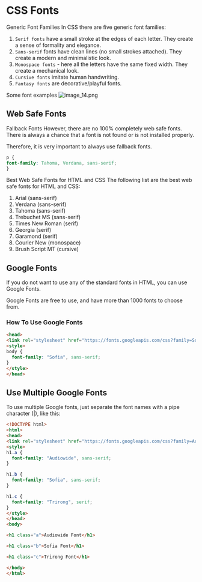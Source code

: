 # CSS Fonts

Generic Font Families
In CSS there are five generic font families:

1. `Serif fonts` have a small stroke at the edges of each letter. They create a sense of formality and elegance.
2. `Sans-serif` fonts have clean lines (no small strokes attached). They create a modern and minimalistic look.
3. `Monospace fonts` - here all the letters have the same fixed width. They create a mechanical look.
4. `Cursive fonts` imitate human handwriting.
5. `Fantasy fonts` are decorative/playful fonts.

Some font examples
![image_14.png](image_14.png)

## Web Safe Fonts
Fallback Fonts
However, there are no 100% completely web safe fonts. There is always a chance that a font is not found or is not installed properly.

Therefore, it is very important to always use fallback fonts.

```CSS
p {
font-family: Tahoma, Verdana, sans-serif;
}
```

Best Web Safe Fonts for HTML and CSS
The following list are the best web safe fonts for HTML and CSS:

1. Arial (sans-serif)
2. Verdana (sans-serif)
3. Tahoma (sans-serif)
4. Trebuchet MS (sans-serif)
5. Times New Roman (serif)
6. Georgia (serif)
7. Garamond (serif)
8. Courier New (monospace)
9. Brush Script MT (cursive)

## Google Fonts
If you do not want to use any of the standard fonts in HTML, you can use Google Fonts.

Google Fonts are free to use, and have more than 1000 fonts to choose from.

### How To Use Google Fonts
```HTML
<head>
<link rel="stylesheet" href="https://fonts.googleapis.com/css?family=Sofia">
<style>
body {
  font-family: "Sofia", sans-serif;
}
</style>
</head>
```
## Use Multiple Google Fonts
To use multiple Google fonts, just separate the font names with a pipe character (|), like this:

```HTML
<!DOCTYPE html>
<html>
<head>
<link rel="stylesheet" href="https://fonts.googleapis.com/css?family=Audiowide|Sofia|Trirong">
<style>
h1.a {
  font-family: "Audiowide", sans-serif;
}

h1.b {
  font-family: "Sofia", sans-serif;
}

h1.c {
  font-family: "Trirong", serif;
}
</style>
</head>
<body>

<h1 class="a">Audiowide Font</h1>

<h1 class="b">Sofia Font</h1>

<h1 class="c">Trirong Font</h1>

</body>
</html>
```